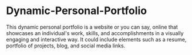 # Dynamic-Personal-Portfolio
This dynamic personal portfolio is a website or you can say, online that showcases an individual's work, skills, and accomplishments in a visually engaging and interactive way. It could include elements such as a resume, portfolio of projects, blog, and social media links.
